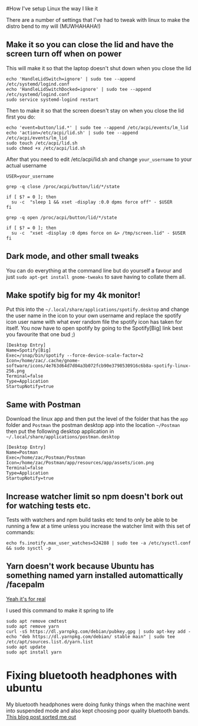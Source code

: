 #How I've setup Linux the way I like it

There are a number of settings that I've had to tweak with linux to make the distro bend to my will (MUWHAHAHA!)

## Make it so you can close the lid and have the screen turn off when on power

This will make it so that the laptop doesn't shut down when you close the lid
```
echo 'HandleLidSwitch=ignore' | sudo tee --append /etc/systemd/logind.conf
echo 'HandleLidSwitchDocked=ignore' | sudo tee --append /etc/systemd/logind.conf
sudo service systemd-logind restart
```

Then to make it so that the screen doesn't stay on when you close the lid first you do:

```
echo 'event=button/lid.*' | sudo tee --append /etc/acpi/events/lm_lid
echo 'action=/etc/acpi/lid.sh' | sudo tee --append /etc/acpi/events/lm_lid
sudo touch /etc/acpi/lid.sh
sudo chmod +x /etc/acpi/lid.sh
```

After that you need to edit /etc/acpi/lid.sh and change `your_username` to your actual username

```
USER=your_username
 
grep -q close /proc/acpi/button/lid/*/state
 
if [ $? = 0 ]; then
  su -c  "sleep 1 && xset -display :0.0 dpms force off" - $USER
fi
 
grep -q open /proc/acpi/button/lid/*/state
 
if [ $? = 0 ]; then
  su -c  "xset -display :0 dpms force on &> /tmp/screen.lid" - $USER
fi
```

## Dark mode, and other small tweaks

You can do everything at the command line but do yourself a favour and just `sudo apt-get install gnome-tweaks` to save having to collate them all.

## Make spotify big for my 4k monitor!

Put this into the `~/.local/share/applications/spotify.desktop` and change the user name in the icon to your own username and replace the spotify icon user name with what ever random file the spotify icon has taken for itself. You now have to open spotify by going to the Spotify[Big] link best you favourite that one bud ;) 

```
[Desktop Entry]
Name=Spotify[Big]
Exec=/snap/bin/spotify --force-device-scale-factor=2
Icon=/home/zac/.cache/gnome-software/icons/4e763d64d7d04a3b072fcb90e3798530916c6b8a-spotify-linux-256.png
Terminal=false
Type=Application
StartupNotify=true
```

## Same with Postman

Download the linux app and then put the level of the folder that has the `app` folder and `Postman` the postman desktop app into the location `~/Postman` then put the following desktop application in `~/.local/share/applications/postman.desktop`

```
[Desktop Entry]
Name=Postman
Exec=/home/zac/Postman/Postman
Icon=/home/zac/Postman/app/resources/app/assets/icon.png
Terminal=false
Type=Application
StartupNotify=true
```

## Increase watcher limit so npm doesn't bork out for watching tests etc.

Tests with watchers and npm build tasks etc tend to only be able to be running a few at a time unless you increase the watcher limit with this set of commands:

```
echo fs.inotify.max_user_watches=524288 | sudo tee -a /etc/sysctl.conf && sudo sysctl -p
```

## Yarn doesn't work because Ubuntu has something named yarn installed automattically /facepalm

[Yeah it's for real](https://github.com/yarnpkg/yarn/issues/2821)

I used this command to make it spring to life

```
sudo apt remove cmdtest
sudo apt remove yarn
curl -sS https://dl.yarnpkg.com/debian/pubkey.gpg | sudo apt-key add -
echo "deb https://dl.yarnpkg.com/debian/ stable main" | sudo tee /etc/apt/sources.list.d/yarn.list
sudo apt update
sudo apt install yarn
```

# Fixing bluetooth headphones with ubuntu

My bluetooth headphones were doing funky things when the machine went into suspended mode and also kept choosing poor quality bluetooth bands. [This blog post sorted me out](https://medium.com/@overcode/fixing-bluetooth-in-ubuntu-pop-os-18-04-d4b8dbf7ddd6)
